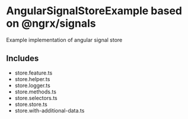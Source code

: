 # AngularSignalStoreExample based on @ngrx/signals
Example implementation of angular signal store


## Includes
- store.feature.ts
- store.helper.ts
- store.logger.ts
- store.methods.ts
- store.selectors.ts
- store.store.ts
- store.with-additional-data.ts
